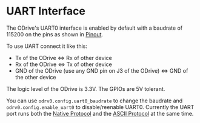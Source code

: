 # UART Interface

The ODrive's UART0 interface is enabled by default with a baudrate of 115200 on the pins as shown in [Pinout](pinout).

To use UART connect it like this:

* Tx of the ODrive <=> Rx of other device
* Rx of the ODrive <=> Tx of other device
* GND of the ODrive (use any GND pin on J3 of the ODrive) <=> GND of the other device

The logic level of the ODrive is 3.3V. The GPIOs are 5V tolerant.

You can use `odrv0.config.uart0_baudrate` to change the baudrate and `odrv0.config.enable_uart0` to disable/reenable UART0. Currently the UART port runs both the [Native Protocol](native-protocol) and the [ASCII Protocol](ascii-protocol) at the same time.
